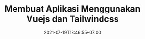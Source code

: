 ---
title: Membuat Aplikasi Menggunakan Vuejs dan Tailwindcss
thumb: ./membuat-aplikasi-menggunakan-vuejs-dan-tailwindcss.png
date: 2021-07-19T18:46:55+07:00
description: "Membuat aplikasi web pertamamu menggunakan Vuejs dan Tailwindcss, Pada tutorial ini kalian akan membuat aplikasi todolist dari membuat, menghapus, dan juga mengupdate todo, Dengan menggunakan tailwindcss kalian akan membuat tampilan todolist yang modern beserta transisi yang keren. jadi tunggu apalagi? Let's Code"
keyword: [vuejs, tailwindcss, tutorial]
tags: [vuejs, tailwindcss]
contentType: list
---